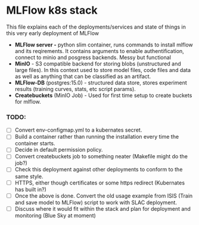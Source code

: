 # MLFlow k8s stack

This file explains each of the deployments/services and state of things in this very early deployment of MLFlow

- **MLFlow server -** python slim container, runs commands to install mlflow and its reqirements. It contains arguments to enable authentification, connect to minio and posgress backends. Messy but functional
- **MinIO** - S3 compatible backend for storing blobs (unstructured and large files). In this context used to store model files, code files and data as well as anything that can be classified as an artifact.
- **MLFlow-DB** (postgres:15.0) - structured data store, stores experiment results (training curves, stats, etc script params).
- **Createbuckets** (MinIO Job) - Used for first time setup to create buckets for mlflow.


### TODO:

* [ ] Convert env-configmap.yml to a kubernates secret.
* [ ] Build a container rather than running the installation every time the container starts.
* [ ] Decide in default permission policy.
* [ ] Convert createbuckets job to something neater (Makefile might do the job?)
* [ ] Check this deployment against other deployments to conform to the same style.
* [ ] HTTPS, either though certificates or some https redirect (Kubernates has built in?)
* [ ] Once the above is done. Convert the old usage example from ISIS (Train and save model to MLFlow) script to work with SLAC deployment.
* [ ] Discuss where it would fit within the stack and plan for deployment and monitoring (Blue Sky at moment)
